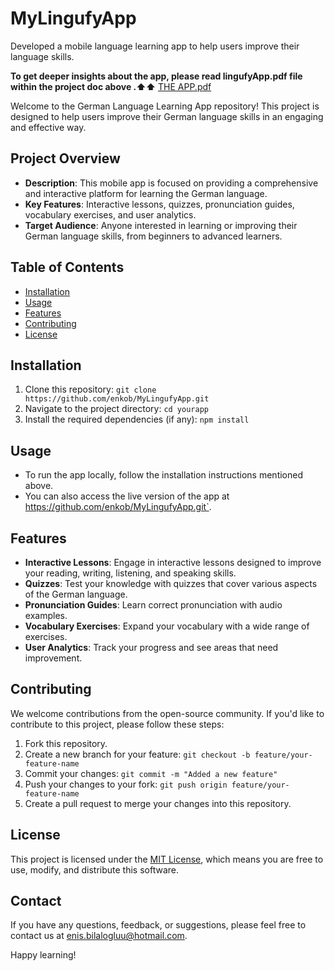 # MyLingufyApp
Developed a mobile language learning app to help users improve their language skills.

**To get deeper insights about the app, please read lingufyApp.pdf file within the project doc above .⬆⬆**
[THE APP.pdf](https://github.com/enkob/MyLingufyApp/files/14030714/THE.APP.pdf)

Welcome to the German Language Learning App repository! This project is designed to help users improve their German language skills in an engaging and effective way.

## Project Overview

- **Description**: This mobile app is focused on providing a comprehensive and interactive platform for learning the German language.
- **Key Features**: Interactive lessons, quizzes, pronunciation guides, vocabulary exercises, and user analytics.
- **Target Audience**: Anyone interested in learning or improving their German language skills, from beginners to advanced learners.

## Table of Contents
- [Installation](#installation)
- [Usage](#usage)
- [Features](#features)
- [Contributing](#contributing)
- [License](#license)

## Installation

1. Clone this repository: `git clone https://github.com/enkob/MyLingufyApp.git`
2. Navigate to the project directory: `cd yourapp`
3. Install the required dependencies (if any): `npm install`

## Usage

- To run the app locally, follow the installation instructions mentioned above.
- You can also access the live version of the app at https://github.com/enkob/MyLingufyApp.git`.

## Features

- **Interactive Lessons**: Engage in interactive lessons designed to improve your reading, writing, listening, and speaking skills.
- **Quizzes**: Test your knowledge with quizzes that cover various aspects of the German language.
- **Pronunciation Guides**: Learn correct pronunciation with audio examples.
- **Vocabulary Exercises**: Expand your vocabulary with a wide range of exercises.
- **User Analytics**: Track your progress and see areas that need improvement.

## Contributing

We welcome contributions from the open-source community. If you'd like to contribute to this project, please follow these steps:

1. Fork this repository.
2. Create a new branch for your feature: `git checkout -b feature/your-feature-name`
3. Commit your changes: `git commit -m "Added a new feature"`
4. Push your changes to your fork: `git push origin feature/your-feature-name`
5. Create a pull request to merge your changes into this repository.

## License

This project is licensed under the [MIT License](LICENSE), which means you are free to use, modify, and distribute this software.

## Contact

If you have any questions, feedback, or suggestions, please feel free to contact us at enis.bilalogluu@hotmail.com.

Happy learning!
